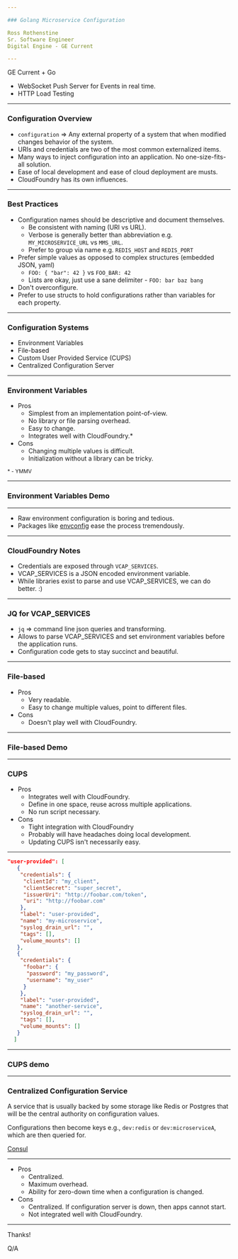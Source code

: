 ```yaml
---

### Golang Microservice Configuration

Ross Rothenstine   
Sr. Software Engineer    
Digital Engine - GE Current

---
```


GE Current + Go

 - WebSocket Push Server for Events in real time.
 - HTTP Load Testing

---

### Configuration Overview

 - `configuration` => Any external property of a system that when modified changes behavior of the system.
 - URIs and credentials are two of the most common externalized items.
 - Many ways to inject configuration into an application. No one-size-fits-all solution.
 - Ease of local development and ease of cloud deployment are musts.
 - CloudFoundry has its own influences.
 
---

### Best Practices 

 - Configuration names should be descriptive and document themselves.
   - Be consistent with naming (URI vs URL).
   - Verbose is generally better than abbreviation e.g. `MY_MICROSERVICE_URL` vs `MMS_URL`.
   - Prefer to group via name e.g. `REDIS_HOST` and `REDIS_PORT`
 - Prefer simple values as opposed to complex structures (embedded JSON, yaml)
   - `FOO: { "bar": 42 }` vs `FOO_BAR: 42`
   - Lists are okay, just use a sane delimiter - `FOO: bar baz bang`
 - Don't overconfigure.
 - Prefer to use structs to hold configurations rather than variables for each property.
   
---

### Configuration Systems

 - Environment Variables
 - File-based
 - Custom User Provided Service (CUPS)
 - Centralized Configuration Server
 
---

### Environment Variables

 - Pros
   - Simplest from an implementation point-of-view.
   - No library or file parsing overhead.
   - Easy to change.
   - Integrates well with CloudFoundry.\*
 - Cons
   - Changing multiple values is difficult.
   - Initialization without a library can be tricky. 
   
<sub>\* - YMMV</sub>

---

### Environment Variables Demo

---

 - Raw environment configuration is boring and tedious.
 - Packages like [envconfig](https://github.com/kelseyhightower/envconfig) ease the process tremendously.

---

### CloudFoundry Notes

 - Credentials are exposed through `VCAP_SERVICES`.
 - VCAP_SERVICES is a JSON encoded environment variable.
 - While libraries exist to parse and use VCAP_SERVICES, we can do better. :)
 
---

### JQ for VCAP_SERVICES

 - `jq` => command line json queries and transforming.
 - Allows to parse VCAP_SERVICES and set environment variables before the application runs.
 - Configuration code gets to stay succinct and beautiful.
 
--- 

### File-based

 - Pros
   - Very readable.
   - Easy to change multiple values, point to different files.
 - Cons
   - Doesn't play well with CloudFoundry.

--- 

### File-based Demo

---

### CUPS

 - Pros
   - Integrates well with CloudFoundry.
   - Define in one space, reuse across multiple applications.
   - No run script necessary.
 - Cons
   - Tight integration with CloudFoundry
   - Probably will have headaches doing local development.
   - Updating CUPS isn't necessarily easy.
   
---

```json
"user-provided": [
   {
    "credentials": {
     "clientId": "my_client",
     "clientSecret": "super_secret",
     "issuerUri": "http://foobar.com/token",
     "uri": "http://foobar.com"
    },
    "label": "user-provided",
    "name": "my-microservice",
    "syslog_drain_url": "",
    "tags": [],
    "volume_mounts": []
   },
   {
    "credentials": {
     "foobar": {
      "password": "my_password",
      "username": "my_user"
     }
    },
    "label": "user-provided",
    "name": "another-service",
    "syslog_drain_url": "",
    "tags": [],
    "volume_mounts": []
   }
  ]

```

---

### CUPS demo

---

### Centralized Configuration Service

A service that is usually backed by some storage like Redis or Postgres that will be the central authority on configuration values.

Configurations then become keys e.g., `dev:redis` or `dev:microserviceA`, which are then queried for.

[Consul](https://www.consul.io)

---

  - Pros
    - Centralized.
    - Maximum overhead.
    - Ability for zero-down time when a configuration is changed.
  - Cons
    - Centralized. If configuration server is down, then apps cannot start.
    - Not integrated well with CloudFoundry.
    
---

Thanks!

Q/A
